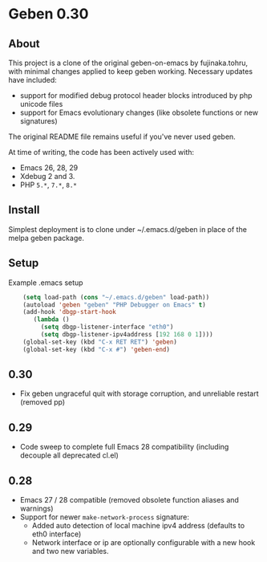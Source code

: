 # Geben 0.30

## About

This project is a clone of the original geben-on-emacs by fujinaka.tohru, with minimal changes applied to keep geben working. Necessary updates have included:

* support for modified debug protocol header blocks introduced by php unicode files
* support for Emacs evolutionary changes (like obsolete functions or new signatures)

The original README file remains useful if you've never used geben.

At time of writing, the code has been actively used with:

* Emacs 26, 28, 29
* Xdebug 2 and 3.
* PHP `5.*`, `7.*`, `8.*`

## Install

Simplest deployment is to clone under ~/.emacs.d/geben in place of the melpa geben package.

## Setup

Example .emacs setup

```lisp
    (setq load-path (cons "~/.emacs.d/geben" load-path))
    (autoload 'geben "geben" "PHP Debugger on Emacs" t)
    (add-hook 'dbgp-start-hook
       (lambda ()
         (setq dbgp-listener-interface "eth0")
         (setq dbgp-listener-ipv4address [192 168 0 1])))
    (global-set-key (kbd "C-x RET RET") 'geben)
    (global-set-key (kbd "C-x #") 'geben-end)
```
    
## 0.30

* Fix geben ungraceful quit with storage corruption, and unreliable restart (removed pp)

## 0.29

* Code sweep to complete full Emacs 28 compatibility (including decouple all deprecated cl.el)

## 0.28

* Emacs 27 / 28 compatible (removed obsolete function aliases and warnings)
* Support for newer `make-network-process` signature:
  * Added auto detection of local machine ipv4 address (defaults to eth0 interface)
  * Network interface or ip are optionally configurable with a new hook and two new variables.

